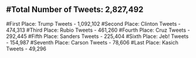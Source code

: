 #Total Number of Tweets: 2,827,492 
---
#First Place: Trump Tweets - 1,092,102
#Second Place: Clinton Tweets - 474,313
#Third Place: Rubio Tweets - 461,260
#Fourth Place: Cruz Tweets - 292,445
#Fifth Place: Sanders Tweets - 225,404
#Sixth Place: Jeb! Tweets - 154,987
#Seventh Place: Carson Tweets - 78,606
#Last Place: Kasich Tweets - 49,296
